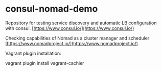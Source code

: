 # consul-nomad-demo

Repository for testing service discovery and automatic LB configuration with consul. [https://www.consul.io/](https://www.consul.io/)

Checking capabilities of Nomad as a cluster manager and scheduler [https://www.nomadproject.io/](https://www.nomadproject.io/)


Vagrant plugin installation:

vagrant plugin install vagrant-cachier